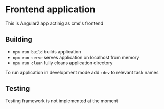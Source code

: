 # Frontend application
This is Angular2 app actinig as cms's frontend

## Building
* `npm run build` builds application
* `npm run serve` serves application on localhost from memory
* `npm run clean` fully cleans application directory

To run application in development mode add `:dev` to relevant task names

## Testing
Testing framework is not implemented at the moment
